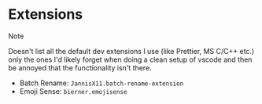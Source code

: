 # Extensions

> [!NOTE]
> Doesn't list all the default dev extensions I use (like Prettier, MS C/C++ etc.) only the ones I'd likely forget when doing a clean setup of vscode and then be annoyed that the functionality isn't there.

- Batch Rename: `JannisX11.batch-rename-extension`
- Emoji Sense: `bierner.emojisense`
